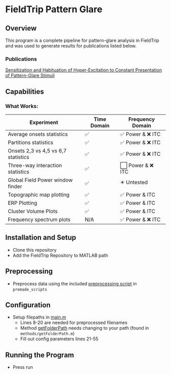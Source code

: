 # FieldTrip Pattern Glare
## Overview
This program is a complete pipeline for pattern-glare analysis in FieldTrip and was used to generate results for publications listed below.

### Publications
[Sensitization and Habituation of Hyper-Excitation to Constant Presentation of Pattern-Glare Stimuli ](https://www.mdpi.com/3051632)

## Capabilities
### What Works:
Experiment  | Time Domain  | Frequency Domain
------------- | ------------- | -------------
Average onsets statistics | ✅ | ✅ Power & ❌ ITC
Partitions statistics | ✅ | ✅ Power & ❌ ITC
Onsets 2,3 vs 4,5 vs 6,7 statistics | ✅ | ✅ Power & ❌ ITC
Three-way interaction statistics | ✅ | ⬜️ Power & ❌ ITC
Global Field Power window finder | ✅ | ✴️ Untested
Topographic map plotting | ✅ | ✅ Power & ITC
ERP Plotting | ✅ | ✅ Power & ITC
Cluster Volume Plots | ✅ | ✅ Power & ITC
Frequency spectrum plots | N/A | ✅ Power & ❌ ITC


## Installation and Setup
* Clone this repository
* Add the FieldTrip Repository to MATLAB path

## Preprocessing
* Preprocess data using the included [preprocessing script](premade_scripts/freq_run_baselinehelper.m) in `premade_scripts`

## Configuration
* Setup filepaths in [main.m](main.m)
  * Lines 8-20 are needed for preprocessed filenames
  * Method [getFolderPath](methods/getFolderPath.m) needs changing to your path (found in `methods/getFolderPath.m`)
  * Fill out config parameters lines 21-55

## Running the Program
* Press run

